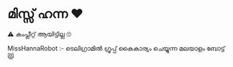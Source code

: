 # മിസ്സ്‌ ഹന്ന ❤️
⚠️ കംപ്ലീറ്റ് ആയിട്ടില്ല 🙄

MissHannaRobot :- ടെലിഗ്രാമിൽ ഗ്രൂപ്പ്‌ കൈകാര്യം ചെയ്യുന്ന മലയാളം ബോട്ട്   😾 
